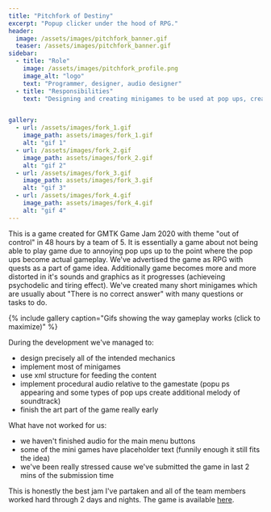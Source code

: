 ```yaml
---
title: "Pitchfork of Destiny"
excerpt: "Popup clicker under the hood of RPG."
header:
  image: /assets/images/pitchfork_banner.gif
  teaser: /assets/images/pitchfork_banner.gif
sidebar:
  - title: "Role"
    image: /assets/images/pitchfork_profile.png
    image_alt: "logo"
    text: "Programmer, designer, audio designer"
  - title: "Responsibilities"
    text: "Designing and creating minigames to be used at pop ups, creation of audio system reacting to the gamestate."


gallery:
  - url: /assets/images/fork_1.gif
    image_path: assets/images/fork_1.gif
    alt: "gif 1"
  - url: /assets/images/fork_2.gif
    image_path: assets/images/fork_2.gif
    alt: "gif 2"
  - url: /assets/images/fork_3.gif
    image_path: assets/images/fork_3.gif
    alt: "gif 3"
  - url: /assets/images/fork_4.gif
    image_path: assets/images/fork_4.gif
    alt: "gif 4"        
---
```


This is a game created for GMTK Game Jam 2020 with theme "out of control" in 48 hours by a team of 5. It is essentially a game about not being able to play game due to annoying pop ups up to the point where the pop ups become actual gameplay. We've advertised the game as RPG with quests as a part of game idea. Additionally game becomes more and more distorted in it's sounds and graphics as it progresses (achieveing psychodelic and tiring effect). We've created many short minigames which are usually about "There is no correct answer" with many questions or tasks to do.

{% include gallery caption="Gifs showing the way gameplay works (click to maximize)" %}

During the development we've managed to:
- design precisely all of the intended mechanics
- implement most of minigames
- use xml structure for feeding the content
- implement procedural audio relative to the gamestate (popu ps appearing and some types of pop ups create additional melody of soundtrack)
- finish the art part of the game really early

What have not worked for us:
- we haven't finished audio for the main menu buttons
- some of the mini games have placeholder text (funnily enough it still fits the idea)
- we've been really stressed cause we've submitted the game in last 2 mins of the submission time

This is honestly the best jam I've partaken and all of the team members worked hard through 2 days and nights. The game is available [here](https://marcwerk.itch.io/pitchfork-of-destiny-a-slimy-adventure).